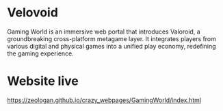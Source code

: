 # Velovoid

Gaming World is an immersive web portal that introduces Valoroid, a groundbreaking cross-platform metagame layer. It integrates players from various digital and physical games into a unified play economy, redefining the gaming experience.

# Website live
https://zeologan.github.io/crazy_webpages/GamingWorld/index.html
